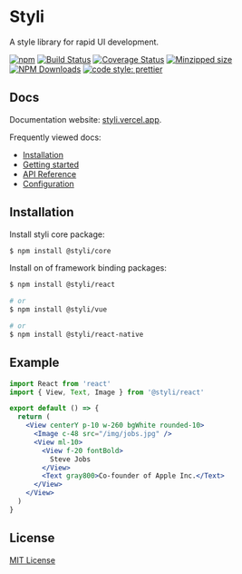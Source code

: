 # Styli

A style library for rapid UI development.

[![npm](https://img.shields.io/npm/v/@styli/core.svg)](https://www.npmjs.com/package/@styli/core)
[![Build Status](https://travis-ci.org/forsigner/styli.svg?branch=master)](https://travis-ci.org/forsigner/styli)
[![Coverage Status](https://coveralls.io/repos/github/forsigner/styli/badge.svg?branch=master)](https://coveralls.io/github/forsigner/styli?branch=master)
[![Minzipped size](https://img.shields.io/bundlephobia/minzip/@styli/core.svg)](https://bundlephobia.com/result?p=@styli/core)
[![NPM Downloads](https://img.shields.io/npm/dm/@styli/core.svg?style=flat)](https://www.npmjs.com/package/@styli/core)
[![code style: prettier](https://img.shields.io/badge/code_style-prettier-ff69b4.svg)](https://github.com/prettier/prettier)

## Docs

Documentation website: [styli.vercel.app](https://styli.vercel.app/).

Frequently viewed docs:

- [Installation](/docs/)
- [Getting started](/docs/getting-started)
- [API Reference]()
- [Configuration](/docs/configuration)

## Installation

Install styli core package:

```bash
$ npm install @styli/core
```

Install on of framework binding packages:

```bash
$ npm install @styli/react

# or
$ npm install @styli/vue

# or
$ npm install @styli/react-native
```

## Example

```jsx
import React from 'react'
import { View, Text, Image } from '@styli/react'

export default () => {
  return (
    <View centerY p-10 w-260 bgWhite rounded-10>
      <Image c-48 src="/img/jobs.jpg" />
      <View ml-10>
        <View f-20 fontBold>
          Steve Jobs
        </View>
        <Text gray800>Co-founder of Apple Inc.</Text>
      </View>
    </View>
  )
}
```

## License

[MIT License](https://github.com/forsigner/styli/blob/master/LICENSE)
